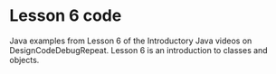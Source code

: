 # Lesson 6 code
Java examples from Lesson 6 of the Introductory Java videos on DesignCodeDebugRepeat.  Lesson 6 is an introduction to classes and objects.
